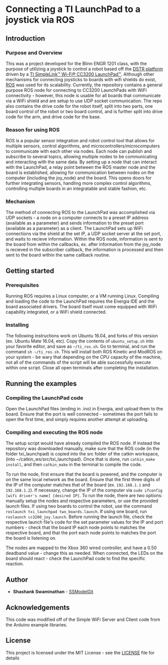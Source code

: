 # Connecting a TI LaunchPad to a joystick via ROS
## Introduction
### Purpose and Overview
This was a project developed for the Blinn ENGR 1201 class, with the purpose of utilizing a joystick to control a robot based off the [DSTR platform](http://tstar.us/products/dstr-robot/) driven by a [TI SimpleLink™ Wi-Fi® CC3200 LaunchPad™](http://www.ti.com/tool/cc3200-launchxl). Although other mechanisms for connecting joysticks to boards with wifi shields do exist, [ROS](www.ros.org) was used for its scalability. Currently, the repository contains a general purpose ROS node for connecting to CC3200 LaunchPads with WiFi connectivity - however, this node is usable for all boards that communicate via a WiFi shield and are setup to use UDP socket communication. The repo also contains the drive code for the robot itself, split into two parts, one board control of the robot or two board control, and is further split into drive code for the arm, and drive code for the base.

### Reason for using ROS
ROS is a popular sensor integration and robot control tool that allows for multiple sensors, control algorithms, and microcontrollers/microcomputers to communicate with each other via nodes. Each node can publish and subscribe to several topics, allowing multiple nodes to be communicating and interacting with the same data. By setting up a node that can interact with the LaunchPad, a relay point between the ROS master node and the board is established, allowing for communication between nodes on the computer (including the joy_node) and the board. This opens doors for further integrating sensors, handling more complex control algorithms, controlling multiple boards in an integratable and stable fashion, etc.

### Mechanism

The method of connecting ROS to the LaunchPad was accomplished via UDP sockets - a node on a computer connects to a preset IP address (available as a parameter) and sends information to the preset port (available as a parameter) as a client. The LaunchPad sets up WiFi connections via the shield at the set IP, a UDP socket server at the set port, and waits to recieve information. Within the ROS node, information is sent to the board from within the callbacks, ex. after information from the joy_node is recieved in the subscriber callback, the information is processed and then sent to the board within the same callback routine.

## Getting started
### Prerequisites
Running ROS requires a Linux computer, or a VM running Linux. Compiling and loading the code to the LaunchPad requires the Energia IDE and the board associated drivers. The board itself must come equipped with WiFi capability integrated, or a WiFi shield connected.

### Installing
The following instructions work on Ubuntu 16.04, and forks of this version (ex. Ubuntu Mate 16.04, etc). Copy the contents of ```ubuntu_setup.sh``` into your favorite editor, and save as ```~/ti_ros.sh```. Go to terminal, and run the command ```sh ~/ti_ros.sh```. This will install both ROS Kinetic and ModROS on your system - be wary that depending on the CPU capacity of the machine, not all of the commands of the script will be able successfully execute within one script. Close all open terminals after completing the installation.

## Running the examples
### Compiling the LaunchPad code
Open the LaunchPad files (ending in .ino) in Energia, and upload them to the board. Ensure that the port is well connected - sometimes the port fails to open the first time, and simply requires another attempt at uploading.

### Compiling and executing the ROS node
The setup script would have already compiled the ROS node. If instead the repository was downloaded manually, make sure that the ROS code (in the folder txi_launchpad) is copied into the src folder of the catkin workspace, (into ~/catkin_ws/src/txi_launchpad). Once that is done, run ```catkin_make install```, and then ```catkin_make``` in the terminal to compile the code.

To run the node, first ensure that the board is powered, and the computer is on the same local network as the board. Ensure that the first three digits of the IP of the computer matches that of the board (ex. ```192.168.1.1``` and ```192.168.1.2```). If necessary, change the IP of the computer via ```sudo ifconfig [wifi driver's name] [desired IP]```. To run the node, there are two options: manually setup the nodes and respective parameters, or use the provided launch files. If using two boards to control the robot, use the command ```roslaunch txi_launchpad two_boards.launch```. If using one board, run ```roslaunch cc3200_joy.launch```. Before running the launch file, check the respective launch file's code for the set parameter values for the IP and port numbers - check that the board IP each node points to matches the respective board, and that the port each node points to matches the port the board is listening on.

The nodes are mapped to the Xbox 360 wired controller, and have a 0.50 deadband value - change this as needed. When connected, the LEDs on the board should react - check the LaunchPad code to find the specific reaction.


## Author
* **Shashank Swaminathan** - [SSModelGit](https://github.com/SSModelGit)

## Acknowledgements
This code was modified off of the Simple WiFi Server and Client code from the Arduino example libraries.

## License
This project is licensed under the MIT License - see the [LICENSE](LICENSE) file for details

